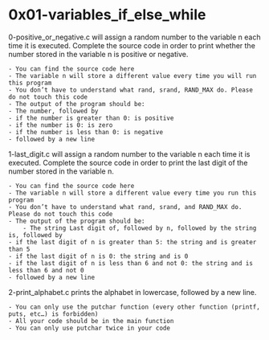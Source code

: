 # 0x01-variables_if_else_while

0-positive_or_negative.c will assign a random number to the variable n each time it is executed. Complete the source code in order to print whether the number stored in the variable n is positive or negative.

    - You can find the source code here
    - The variable n will store a different value every time you will run this program
    - You don’t have to understand what rand, srand, RAND_MAX do. Please do not touch this code
    - The output of the program should be:
    - The number, followed by
    - if the number is greater than 0: is positive
    - if the number is 0: is zero
    - if the number is less than 0: is negative
    - followed by a new line


1-last_digit.c will assign a random number to the variable n each time it is executed. Complete the source code in order to print the last digit of the number stored in the variable n.

    - You can find the source code here
    - The variable n will store a different value every time you run this program
    - You don’t have to understand what rand, srand, and RAND_MAX do. Please do not touch this code
    - The output of the program should be:
        - The string Last digit of, followed by n, followed by the string is, followed by
    - if the last digit of n is greater than 5: the string and is greater than 5
    - if the last digit of n is 0: the string and is 0
    - if the last digit of n is less than 6 and not 0: the string and is less than 6 and not 0
    - followed by a new line

2-print_alphabet.c prints the alphabet in lowercase, followed by a new line.

    - You can only use the putchar function (every other function (printf, puts, etc…) is forbidden)
    - All your code should be in the main function
    - You can only use putchar twice in your code